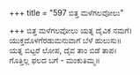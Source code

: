 +++
title = "597 ಬಿತ್ತ ಮಳೆಗಲವೋಲು"

+++
ಬಿತ್ತ ಮಳೆಗಲವೋಲು ಯತ್ನ ದೈವಿಕ ನಮಗೆ।  
ಯುಕ್ತದೊಳಗೆರಡುಮನುವಾಗೆ ಬೆಳೆ ಹುಲುಸು॥  
ಯತ್ನ ಬಿಟ್ಟರೆ ಲೋಪ, ದೈವ ತಾಂ ಬಿಡೆ ತಾಪ।  
ಗೊತ್ತಿಲ್ಲ ಫಲದ ಬಗೆ - ಮಂಕುತಿಮ್ಮ॥  
